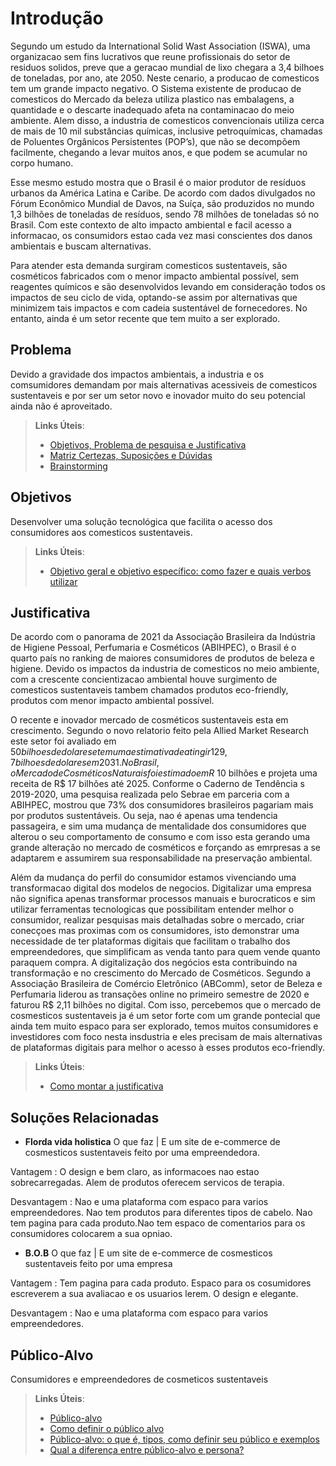 # Introdução

Segundo um estudo da International Solid Wast Association (ISWA), uma organizacao sem fins lucrativos que reune profissionais do setor de residuos solidos, preve que a geracao mundial de lixo chegara a 3,4 bilhoes de toneladas, por ano, ate 2050. Neste cenario, a producao de comesticos tem um grande impacto negativo.  O Sistema existente de producao de comesticos do Mercado da beleza  utiliza plastico nas embalagens, a quantidade e o descarte inadequado afeta na contaminacao do meio ambiente. Alem disso, a industria de comesticos  convencionais utiliza cerca de mais de 10 mil substâncias químicas, inclusive petroquímicas, chamadas de Poluentes Orgânicos Persistentes (POP’s), que não se decompõem facilmente, chegando a levar muitos anos, e que podem se acumular no corpo humano.

Esse mesmo estudo mostra que o Brasil é o maior produtor de resíduos urbanos da América Latina e Caribe. De acordo com dados divulgados no Fórum Econômico Mundial de Davos, na Suíça, são produzidos no mundo 1,3 bilhões de toneladas de resíduos, sendo 78 milhões de toneladas só no Brasil. Com este contexto de alto impacto ambiental e facil acesso a informacao, os consumidors estao cada vez masi conscientes dos danos ambientais e buscam alternativas. 

Para atender esta demanda surgiram comesticos sustentaveis, são cosméticos fabricados com o menor impacto ambiental possível, sem reagentes químicos e são  desenvolvidos levando em consideração todos os impactos de seu ciclo de vida, optando-se assim por alternativas que minimizem tais impactos e com cadeia sustentável de fornecedores. No entanto, ainda é um setor recente que tem muito a ser explorado.


## Problema
Devido a gravidade dos impactos ambientais, a industria e os comsumidores demandam por mais alternativas acessiveis de comesticos sustentaveis e por ser um setor novo e inovador muito do seu potencial ainda não é aproveitado.

> **Links Úteis**:
> - [Objetivos, Problema de pesquisa e Justificativa](https://medium.com/@versioparole/objetivos-problema-de-pesquisa-e-justificativa-c98c8233b9c3)
> - [Matriz Certezas, Suposições e Dúvidas](https://medium.com/educa%C3%A7%C3%A3o-fora-da-caixa/matriz-certezas-suposi%C3%A7%C3%B5es-e-d%C3%BAvidas-fa2263633655)
> - [Brainstorming](https://www.euax.com.br/2018/09/brainstorming/)

## Objetivos
Desenvolver uma solução tecnológica que facilita o acesso dos consumidores aos comesticos sustentaveis.

> **Links Úteis**:
> - [Objetivo geral e objetivo específico: como fazer e quais verbos utilizar](https://blog.mettzer.com/diferenca-entre-objetivo-geral-e-objetivo-especifico/)

## Justificativa

De acordo com o panorama de 2021 da Associação Brasileira da Indústria de Higiene Pessoal, Perfumaria e Cosméticos (ABIHPEC), o Brasil é o quarto país no ranking de maiores consumidores de produtos de beleza e higiene. Devido os impactos da industria de comesticos no meio ambiente, com a crescente concientizacao ambiental  houve surgimento de comesticos sustentaveis tambem chamados produtos eco-friendly, produtos com menor impacto ambiental possível.

O recente e inovador mercado de cosméticos sustentaveis esta em crescimento. Segundo o novo relatorio feito pela Allied Market Research este setor  foi  avaliado em $50 bilhoes de dolares e tem uma estimativa de atingir  129,7 bilhoes de dolares em 2031. No Brasil, o Mercado de Cosméticos Naturais foi estimado em R$ 10 bilhões e projeta uma receita de R$ 17 bilhões até 2025. Conforme o Caderno de Tendência s 2019-2020, uma pesquisa realizada pelo Sebrae em parceria com a ABIHPEC, mostrou que 73% dos consumidores brasileiros pagariam mais por produtos sustentáveis. Ou seja, nao é apenas uma tendencia passageira, e sim uma mudança de mentalidade dos consumidores que alterou o seu comportamento de consumo e com isso esta gerando uma grande alteração no mercado de cosméticos e forçando as emrpresas a se adaptarem e assumirem sua responsabilidade na preservação ambiental.

Além da mudança do perfil do consumidor estamos vivenciando uma transformacao digital dos modelos de negocios. Digitalizar uma empresa não significa apenas transformar processos manuais e burocraticos e sim utilizar ferramentas tecnologicas que possibilitam entender melhor o consumidor, realizar pesquisas mais detalhadas sobre  o mercado, criar conecçoes mas proximas com os consumidores, isto demonstrar uma necessidade de ter plataformas digitais que facilitam o trabalho dos empreendedores, que simplificam as venda tanto para quem vende quanto paraquem compra. A digitalização dos negócios esta  contribuindo na transformação e no crescimento do Mercado de Cosméticos. Segundo a Associação Brasileira de Comércio Eletrônico (ABComm), setor de Beleza e Perfumaria liderou as transações online no primeiro semestre de 2020 e faturou R$ 2,11 bilhões no digital. Com isso, percebemos que o mercado de cosmesticos sustentaveis ja é um setor forte com um grande pontecial que ainda tem muito espaco para ser explorado, temos muitos consumidores e investidores com foco nesta insdustria e eles precisam de mais alternativas de plataformas digitais para melhor o acesso à esses produtos eco-friendly. 


> **Links Úteis**:
> - [Como montar a justificativa](https://guiadamonografia.com.br/como-montar-justificativa-do-tcc/)

## Soluções Relacionadas
- **Florda vida holistica**
 O que faz   | E um site de e-commerce de cosmesticos sustentaveis feito por uma empreendedora.
 
 
 Vantagem : O design e bem claro, as informacoes nao estao sobrecarregadas. Alem de produtos oferecem servicos de terapia. 
 
 
 Desvantagem  : Nao e uma plataforma com espaco para varios empreendedores. Nao tem produtos para diferentes tipos de cabelo. Nao tem pagina para cada produto.Nao tem espaco de comentarios para os consumidores colocarem a sua opniao.

- **B.O.B**
 O que faz   | E um site de e-commerce de cosmesticos sustentaveis feito por uma empresa
 
 
 Vantagem : Tem pagina para cada produto. Espaco para os cosumidores escreverem a sua avaliacao e os usuarios lerem. O design e elegante.  
 
 
 Desvantagem  : Nao e uma plataforma com espaco para varios empreendedores.  
 
## Público-Alvo

Consumidores e empreendedores de cosmeticos sustentaveis

> **Links Úteis**:
> - [Público-alvo](https://blog.hotmart.com/pt-br/publico-alvo/)
> - [Como definir o público alvo](https://exame.com/pme/5-dicas-essenciais-para-definir-o-publico-alvo-do-seu-negocio/)
> - [Público-alvo: o que é, tipos, como definir seu público e exemplos](https://klickpages.com.br/blog/publico-alvo-o-que-e/)
> - [Qual a diferença entre público-alvo e persona?](https://rockcontent.com/blog/diferenca-publico-alvo-e-persona/)
